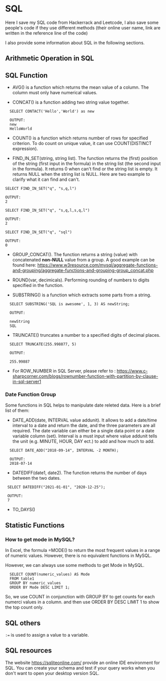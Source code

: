# SQL

Here I save my SQL code from Hackerrack and Leetcode, I also save some people's code if they use different methods (their online user name, link are written in the reference line of the code)

I also provide some information about SQL in the following sections.

## Arithmetic Operation in SQL



## SQL Function

* AVG() is a function which returns the mean value of a column. The column must only have numerical values.

* CONCAT() is a function adding two string value together.

```
  SELECT CONTACT('Hello','World') as new

  OUTPUT: 
  new
  HelloWorld

```

* COUNT() is a function which returns number of rows for specified criterion. To do count on unique value, it can use COUNT(DISTINCT expression).

* FIND_IN_SET(string, string list). The function returns the (first) position of the string (first input in the formula) in the string list (the second input in the formula). It returns 0 when can't find or the string list is empty. It returns NULL when the string list is NULL. Here are two example to clarify what it can find and can't.

```
SELECT FIND_IN_SET("q", "s,q,l")

OUTPUT:
2

SELECT FIND_IN_SET("q", "s,q,l,s,q,l")

OUTPUT:
2

SELECT FIND_IN_SET("q", "sql")

OUTPUT:
0

```

* GROUP_CONCAT(). The function returns a string (value) with concatenated __non-NULL__ value from a group. A good example can be found here: https://www.w3resource.com/mysql/aggregate-functions-and-grouping/aggregate-functions-and-grouping-group_concat.php

* ROUND(var, decimicals). Performing rounding of numbers to digits specified in the function.

* SUBSTRING() is a function which extracts some parts from a string.

```
  SELECT SUBSTRING('SQL is awesome', 1, 3) AS newString;

  OUTPUT: 

  newString
  SQL

```

* TRUNCATE() truncates a number to a specified digits of decimal places.

```
  SELECT TRUNCATE(255.998877, 5)
  
  OUTPUT:
  
  255.99887

```

* For ROW_NUMBER in SQL Server, please refer to : https://www.c-sharpcorner.com/blogs/rownumber-function-with-partition-by-clause-in-sql-server1

### Date Function Group

Some functions in SQL helps to manipulate date releted data. Here is a brief list of them:

* DATE_ADD(date, INTERVAL value addunit). It allows to add a date/time interval to a date and return the date, and the three parameters are all required. The date variable can either be a single data point or a date variable column (set). Interval is a must input where value addunit tells the unit (e.g. MINUTE, HOUR, DAY ect.) to add and how much to add. 

```
  SELECT DATE_ADD("2018-09-14", INTERVAL -2 MONTH);
  
  OUTPUT:
  2018-07-14
```

* DATEDIFF(date1, date2). The function returns the number of days between the two dates.

```
 SELECT DATEDIFF("2021-01-01", "2020-12-25");
 
 OUTPUT:
 7

```

* TO_DAYS()

## Statistic Functions

### How to get mode in MySQL?

In Excel, the formula =MODE() to return the most frequent values in a range of numeric values. However, there is no equivalent functions in MySQL.

However, we can always use some methods to get Mode in MySQL.

```
  SELECT COUNT(numeric_values) AS Mode 
  FROM table1
  GROUP BY numeric_values
  ORDER BY Mode DESC LIMIT 1;
```
So, we use COUNT in conjunction with GROUP BY to get counts for each numerci values in a column. and then use ORDER BY DESC LIMIT 1 to show the top count only.

## SQL others

`:=` is used to assign a value to a variable. 

## SQL resources

The website https://sqliteonline.com/ provide an online IDE environment for SQL. You can create your schema and test if your query works when you don't want to open your desktop version SQL.
